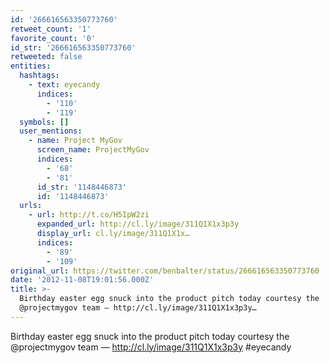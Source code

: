 ```yaml
---
id: '266616563350773760'
retweet_count: '1'
favorite_count: '0'
id_str: '266616563350773760'
retweeted: false
entities:
  hashtags:
    - text: eyecandy
      indices:
        - '110'
        - '119'
  symbols: []
  user_mentions:
    - name: Project MyGov
      screen_name: ProjectMyGov
      indices:
        - '68'
        - '81'
      id_str: '1148446873'
      id: '1148446873'
  urls:
    - url: http://t.co/H5IpW2zi
      expanded_url: http://cl.ly/image/311Q1X1x3p3y
      display_url: cl.ly/image/311Q1X1x…
      indices:
        - '89'
        - '109'
original_url: https://twitter.com/benbalter/status/266616563350773760
date: '2012-11-08T19:01:56.000Z'
title: >-
  Birthday easter egg snuck into the product pitch today courtesy the
  @projectmygov team — http://cl.ly/image/311Q1X1x3p3y…
---
```


Birthday easter egg snuck into the product pitch today courtesy the @projectmygov team — http://cl.ly/image/311Q1X1x3p3y #eyecandy